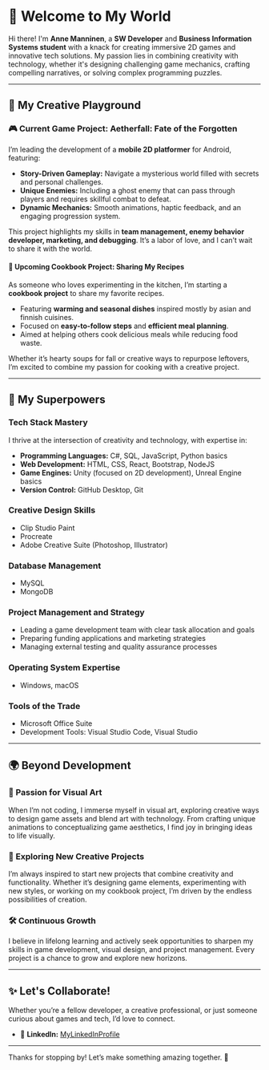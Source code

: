 # 🌌 Welcome to My World  

Hi there! I'm **Anne Manninen**, a **SW Developer** and **Business Information Systems student** with a knack for creating immersive 2D games and innovative tech solutions. My passion lies in combining creativity with technology, whether it's designing challenging game mechanics, crafting compelling narratives, or solving complex programming puzzles.  

---

## 🎨 My Creative Playground  

### **🎮 Current Game Project: Aetherfall: Fate of the Forgotten**  
I’m leading the development of a **mobile 2D platformer** for Android, featuring:  
- **Story-Driven Gameplay:** Navigate a mysterious world filled with secrets and personal challenges.  
- **Unique Enemies:** Including a ghost enemy that can pass through players and requires skillful combat to defeat.  
- **Dynamic Mechanics:** Smooth animations, haptic feedback, and an engaging progression system.  

This project highlights my skills in **team management, enemy behavior developer, marketing, and debugging**. It’s a labor of love, and I can’t wait to share it with the world.  

#### 📖 **Upcoming Cookbook Project: Sharing My Recipes**  
As someone who loves experimenting in the kitchen, I’m starting a **cookbook project** to share my favorite recipes.  
- Featuring **warming and seasonal dishes** inspired mostly by asian and finnish cuisines.  
- Focused on **easy-to-follow steps** and **efficient meal planning**.  
- Aimed at helping others cook delicious meals while reducing food waste.  

Whether it’s hearty soups for fall or creative ways to repurpose leftovers, I’m excited to combine my passion for cooking with a creative project.  
  
---

## 🌟 My Superpowers  

### **Tech Stack Mastery**  
I thrive at the intersection of creativity and technology, with expertise in:  
- **Programming Languages:** C#, SQL, JavaScript, Python basics 
- **Web Development:** HTML, CSS, React, Bootstrap, NodeJS
- **Game Engines:** Unity (focused on 2D development), Unreal Engine basics 
- **Version Control:** GitHub Desktop, Git  

### **Creative Design Skills**   
- Clip Studio Paint
- Procreate
- Adobe Creative Suite (Photoshop, Illustrator)  

### **Database Management**  
- MySQL  
- MongoDB  

### **Project Management and Strategy**  
- Leading a game development team with clear task allocation and goals  
- Preparing funding applications and marketing strategies  
- Managing external testing and quality assurance processes  

### **Operating System Expertise**  
- Windows, macOS  

### **Tools of the Trade**  
- Microsoft Office Suite  
- Development Tools: Visual Studio Code, Visual Studio

---

## 🌍 Beyond Development  

### **🎨 Passion for Visual Art**  
When I’m not coding, I immerse myself in visual art, exploring creative ways to design game assets and blend art with technology. From crafting unique animations to conceptualizing game aesthetics, I find joy in bringing ideas to life visually.  

### **📖 Exploring New Creative Projects**  
I’m always inspired to start new projects that combine creativity and functionality. Whether it’s designing game elements, experimenting with new styles, or working on my cookbook project, I’m driven by the endless possibilities of creation.  

### **🛠️ Continuous Growth**  
I believe in lifelong learning and actively seek opportunities to sharpen my skills in game development, visual design, and project management. Every project is a chance to grow and explore new horizons.   

---

## ✨ Let's Collaborate!  

Whether you’re a fellow developer, a creative professional, or just someone curious about games and tech, I’d love to connect.  
  
- 💼 **LinkedIn:** [MyLinkedInProfile](https://www.linkedin.com/in/annemanninen/)  

---

Thanks for stopping by! Let’s make something amazing together. 🚀  
